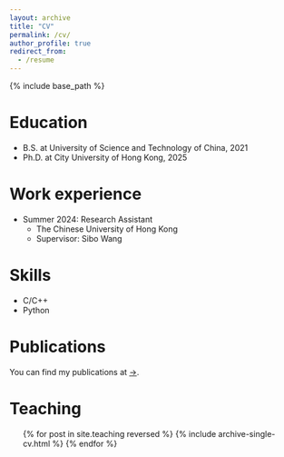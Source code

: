 ```yaml
---
layout: archive
title: "CV"
permalink: /cv/
author_profile: true
redirect_from:
  - /resume
---
```


{% include base_path %}

Education
======
* B.S. at University of Science and Technology of China, 2021
* Ph.D. at City University of Hong Kong, 2025


Work experience
======
* Summer 2024: Research Assistant
  * The Chinese University of Hong Kong
  * Supervisor: Sibo Wang
  
Skills
======
* C/C++
* Python

Publications
======
You can find my publications at [$\to$](https://qirunzeng.github.io/publications/).

  <!-- <ul>{% for post in site.publications reversed %}
    {% include archive-single-cv.html %}
  {% endfor %}</ul> -->


<!--Talks
======
  <ul>{% for post in site.talks reversed %}
    {% include archive-single-talk-cv.html  %}
  {% endfor %}</ul>-->


Teaching
======
  <ul>{% for post in site.teaching reversed %}
    {% include archive-single-cv.html %}
  {% endfor %}</ul>

<!-- Service and leadership
======
* Currently signed in to 43 different slack teams -->
